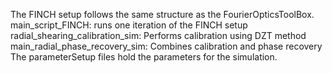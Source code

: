 The FINCH setup follows the same structure as the FourierOpticsToolBox.
main_script_FINCH: runs one iteration of the FINCH setup
radial_shearing_calibration_sim: Performs calibration using DZT method
main_radial_phase_recovery_sim: Combines calibration and phase recovery
The parameterSetup files hold the parameters for the simulation.
